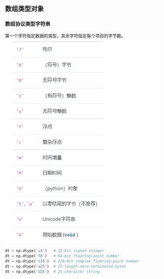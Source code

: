 ## 数组类型对象
### 数组协议类型字符串
第一个字符指定数据的类型，其余字符指定每个项目的字节数。
![](.numpy模块_2/4ba53d94.png)

```python
dt = np.dtype('i4')   # 32-bit signed integer
dt = np.dtype('f8')   # 64-bit floating-point number
dt = np.dtype('c16')  # 128-bit complex floating-point number
dt = np.dtype('a25')  # 25-length zero-terminated bytes
dt = np.dtype('U25')  # 25-character string
```
